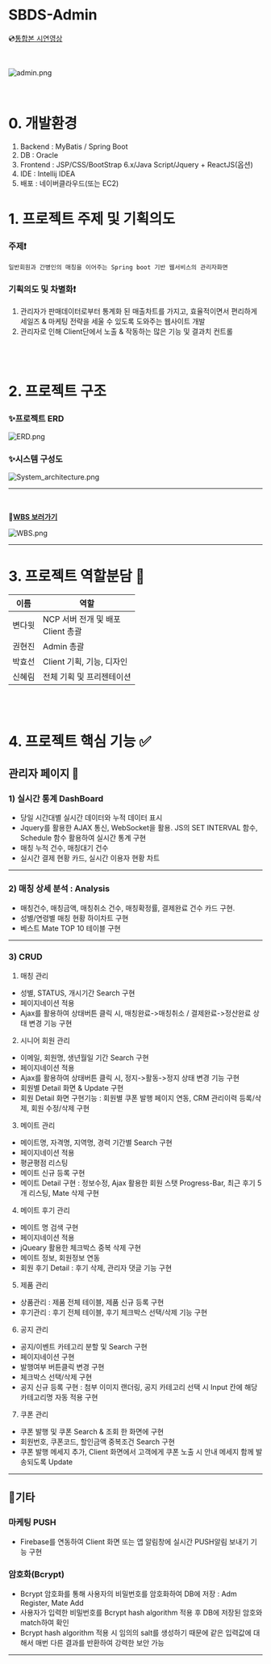 # SBDS-Admin 

💿[통합본 시연영상](https://drive.google.com/drive/folders/1QqyQvdCmkJ8ATxihtDx9ixJ-D3sclvau)  

<br>

![admin.png](admin.png)

<br>

# 0. 개발환경
1. Backend : MyBatis / Spring Boot
2. DB : Oracle
3. Frontend : JSP/CSS/BootStrap 6.x/Java Script/Jquery + ReactJS(옵션)
4. IDE : Intellij IDEA
5. 배포 : 네이버클라우드(또는 EC2)

# 1. 프로젝트 주제 및 기획의도
 ### 주제❗
    일반회원과 간병인의 매칭을 이어주는 Spring boot 기반 웹서비스의 관리자화면


 ### 기획의도 및 차별화❗️
  1. 관리자가 판매데이터로부터 통계화 된 매출차트를 가지고, 효율적이면서 편리하게 세일즈 & 마케팅 전략을 세울 수 있도록 도와주는 웹사이트 개발
  2. 관리자로 인해 Client단에서 노출 & 작동하는 많은 기능 및 결과치 컨트롤

<br><br>

# 2. 프로젝트 구조
### ✨프로젝트 ERD  
![ERD.png](ERD.png)

### ✨시스템 구성도
![System_architecture.png](System_architecture.png)
***  

<br>


**🔗[WBS 보러가기](https://drive.google.com/drive/folders/1RYPczjjoxkwLbOHh6t0E82PRswpJ7PMs)**  
  
![WBS.png](WBS.png)

***

# 3. 프로젝트 역할분담 👥

| 이름  | 역할                          |
|-----|-----------------------------| 
| 변다윗 | NCP 서버 전개 및 배포<br>Client 총괄 |  
| 권현진 | Admin 총괄                    |
| 박효선 | Client 기획, 기능, 디자인          |
| 신혜림 | 전체 기획 및 프리젠테이션              |
  

<br><br>

# 4. 프로젝트 핵심 기능 ✅

## 관리자 페이지 🧐
### 1) 실시간 통계 DashBoard
- 당일 시간대별 실시간 데이터와 누적 데이터 표시
- Jquery를 활용한 AJAX 통신, WebSocket을 활용. JS의 SET INTERVAL 함수, Schedule 함수 활용하여 실시간 통계 구현 
- 매칭 누적 건수, 매칭대기 건수
- 실시간 결제 현황 카드, 실시간 이용자 현황 차트

***

### 2) 매칭 상세 분석  : Analysis
- 매칭건수, 매칭금액, 매칭취소 건수, 매칭확정률, 결제완료 건수 카드 구현.
- 성별/연령별 매칭 현황 하이차트 구현
- 베스트 Mate TOP 10 테이블 구현

***

### 3) CRUD
1. 매칭 관리
- 성별, STATUS, 개시기간 Search 구현
- 페이지네이션 적용
- Ajax를 활용하여 상태버튼 클릭 시, 매칭완료->매칭취소 / 결제완료->정산완료 상태 변경 기능 구현

2. 시니어 회원 관리
- 이메일, 회원명, 생년월일 기간 Search 구현
- 페이지네이션 적용
- Ajax를 활용하여 상태버튼 클릭 시, 정지->활동->정지 상태 변경 기능 구현
- 회원별 Detail 화면 & Update 구현
- 회원 Detail 화면 구현기능 : 회원별 쿠폰 발행 페이지 연동, CRM 관리이력 등록/삭제, 회원 수정/삭제 구현

3. 메이트 관리
- 메이트명, 자격명, 지역명, 경력 기간별 Search 구현
- 페이지네이션 적용
- 평균평점 리스팅
- 메이트 신규 등록 구현
- 메이트 Detail 구현 : 정보수정, Ajax 활용한 회원 스탯 Progress-Bar, 최근 후기 5개 리스팅, Mate 삭제 구현

4. 메이트 후기 관리
- 메이트 명 검색 구현
- 페이지네이션 적용
- jQueary 활용한 체크박스 중복 삭제 구현
- 메이트 정보, 회원정보 연동
- 회원 후기 Detail : 후기 삭제, 관리자 댓글 기능 구현

5. 제품 관리
- 상품관리 : 제품 전체 테이블, 제품 신규 등록 구현
- 후기관리 : 후기 전체 테이블, 후기 체크박스 선택/삭제 기능 구현

6. 공지 관리
- 공지/이벤트 카테고리 분할 및 Search 구현
- 페이지네이션 구현
- 발행여부 버튼클릭 변경 구현
- 체크박스 선택/삭제 구현
- 공지 신규 등록 구현 : 첨부 이미지 랜더링, 공지 카테고리 선택 시 Input 칸에 해당 카테고리명 자동 적용 구현

7. 쿠폰 관리
- 쿠폰 발행 및 쿠폰 Search & 조회 한 화면에 구현
- 회원번호, 쿠폰코드, 할인금액 중복조건 Search 구현
- 쿠폰 발행 메세지 추가, Client 화면에서 고객에게 쿠폰 노출 시 안내 메세지 함께 발송되도록 Update
***

## 🎸기타

### 마케팅 PUSH
- Firebase를 연동하여 Client 화면 또는 앱 알림창에 실시간 PUSH알림 보내기 기능 구현

### 암호화(Bcrypt)
- Bcrypt 암호화를 통해 사용자의 비밀번호를 암호화하여 DB에 저장 : Adm Register, Mate Add
- 사용자가 입력한 비밀번호를 Bcrypt hash algorithm 적용 후 DB에 저장된 암호와 match하여 확인  
- Bcrypt hash algorithm 적용 시 임의의 salt를 생성하기 때문에 같은 입력값에 대해서 매번 다른 결과를 반환하여 강력한 보안 가능  

***
<br><br>
